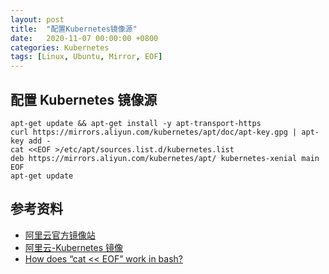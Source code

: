 ```yaml
---
layout: post
title:  "配置Kubernetes镜像源"
date:   2020-11-07 00:00:00 +0800
categories: Kubernetes
tags: [Linux, Ubuntu, Mirror, EOF]
---
```


## 配置 Kubernetes 镜像源
```shell
apt-get update && apt-get install -y apt-transport-https
curl https://mirrors.aliyun.com/kubernetes/apt/doc/apt-key.gpg | apt-key add - 
cat <<EOF >/etc/apt/sources.list.d/kubernetes.list
deb https://mirrors.aliyun.com/kubernetes/apt/ kubernetes-xenial main
EOF
apt-get update
```

## 参考资料
* [阿里云官方镜像站](https://developer.aliyun.com/mirror/)
* [阿里云-Kubernetes 镜像](https://developer.aliyun.com/mirror/kubernetes)
* [How does “cat << EOF” work in bash?](https://stackoverflow.com/questions/2500436/how-does-cat-eof-work-in-bash)
